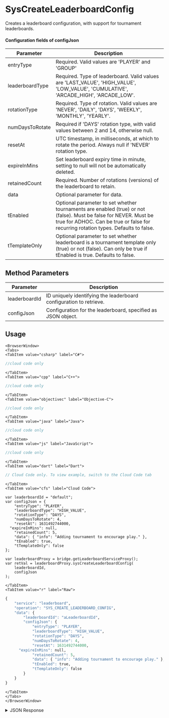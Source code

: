 # SysCreateLeaderboardConfig

Creates a leaderboard configuration, with support for tournament leaderboards.

#### Configuration fields of **configJson**

| Parameter       | Description                                                                                                                                                                                             |
| --------------- | ------------------------------------------------------------------------------------------------------------------------------------------------------------------------------------------------------- |
| entryType       | Required. Valid values are 'PLAYER' and 'GROUP'                                                                                                                                                         |
| leaderboardType | Required. Type of leaderboard. Valid values are 'LAST_VALUE', 'HIGH_VALUE', 'LOW_VALUE', 'CUMULATIVE', 'ARCADE_HIGH', 'ARCADE_LOW'.                                                                     |
| rotationType    | Required. Type of rotation. Valid values are 'NEVER', 'DAILY', 'DAYS', 'WEEKLY', 'MONTHLY', 'YEARLY'.                                                                                                   |
| numDaysToRotate | Required if 'DAYS' rotation type, with valid values between 2 and 14, otherwise null.                                                                                                                   |
| resetAt         | UTC timestamp, in milliseconds, at which to rotate the period. Always null if 'NEVER' rotation type.                                                                                                    |
| expireInMins    | Set leaderboard expiry time in minute, setting to null will not be automatically deleted.                                                                                                               |
| retainedCount   | Required. Number of rotations (versions) of the leaderboard to retain.                                                                                                                                  |
| data            | Optional parameter for data.                                                                                                                                                                            |
| tEnabled        | Optional parameter to set whether tournaments are enabled (true) or not (false). Must be false for NEVER. Must be true for ADHOC. Can be true or false for recurring rotation types. Defaults to false. |
| tTemplateOnly   | Optional parameter to set whether leaderboard is a tournament template only (true) or not (false). Can only be true if tEnabled is true. Defaults to false.                                             |

<PartialServop service_name="leaderboard" operation_name="SYS_CREATE_LEADERBOARD_CONFIG" />

## Method Parameters

| Parameter     | Description                                                        |
| ------------- | ------------------------------------------------------------------ |
| leaderboardId | ID uniquely identifying the leaderboard configuration to retrieve. |
| configJson    | Configuration for the leaderboard, specified as JSON object.       |

## Usage

```mdx-code-block
<BrowserWindow>
<Tabs>
<TabItem value="csharp" label="C#">
```

```csharp
//cloud code only
```

```mdx-code-block
</TabItem>
<TabItem value="cpp" label="C++">
```

```cpp
//cloud code only
```

```mdx-code-block
</TabItem>
<TabItem value="objectivec" label="Objective-C">
```

```objectivec
//cloud code only
```

```mdx-code-block
</TabItem>
<TabItem value="java" label="Java">
```

```java
//cloud code only
```

```mdx-code-block
</TabItem>
<TabItem value="js" label="JavaScript">
```

```javascript
//cloud code only
```

```mdx-code-block
</TabItem>
<TabItem value="dart" label="Dart">
```

```dart
// Cloud Code only. To view example, switch to the Cloud Code tab
```

```mdx-code-block
</TabItem>
<TabItem value="cfs" label="Cloud Code">
```

```cfscript
var leaderboardId = "default";
var configJson = {
	"entryType": "PLAYER",
	"leaderboardType": "HIGH_VALUE",
	"rotationType": "DAYS",
	"numDaysToRotate": 4,
	"resetAt": 1631492744000,
  "expireInMins": null,
	"retainedCount": 5,
	"data": { "info": "Adding tournament to encourage play." },
	"tEnabled": true,
	"tTemplateOnly": false
};

var leaderboardProxy = bridge.getLeaderboardServiceProxy();
var retVal = leaderboardProxy.sysCreateLeaderboardConfig(
    leaderboardId,
	configJson
);
```

```mdx-code-block
</TabItem>
<TabItem value="r" label="Raw">
```

```r
{
	"service": "leaderboard",
	"operation": "SYS_CREATE_LEADERBOARD_CONFIG",
	"data": {
		"leaderboardId": "aLeaderboardId",
		"configJson": {
			"entryType": "PLAYER",
			"leaderboardType": "HIGH_VALUE",
			"rotationType": "DAYS",
			"numDaysToRotate": 4,
			"resetAt": 1631492744000,
      "expireInMins": null,
			"retainedCount": 5,
			"data": { "info": "Adding tournament to encourage play." },
			"tEnabled": true,
			"tTemplateOnly": false
		}
	}
}
```

```mdx-code-block
</TabItem>
</Tabs>
</BrowserWindow>
```

<details>
<summary>JSON Response</summary>

```json
{
    "data": {
        "aLeaderboardId2": {
            "leaderboardId": "aLeaderboardId",
            "dbVersion": 1,
            "resetAt": 1633492744000,
            "leaderboardType": "HIGH_VALUE",
            "rotationType": "DAYS",
            "retainedCount": 5,
            "data": {
                "info": "Adding tournament to encourage play."
            },
            "numDaysToRotate": 4,
            "entryType": "PLAYER",
            "tEnabled": true,
            "tTemplateOnly": false,
            "expiry": null,
            "currentVersionId": 1,
            "currentPeriod": {
                "versionId": 1,
                "startingAt": 1632752317162,
                "endingAt": 1633492744000,
                "rotationType": "DAYS",
                "numDaysToRotate": 4
            }
        }
    },
    "status": 200
}
```

</details>
